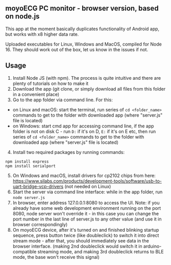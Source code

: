 ## moyoECG PC monitor - browser version, based on node.js

This app at the moment basically duplicates functionality of Android app, but works with x8 higher data rate.


Uploaded executables for Linux, Windows and MacOS, compiled for Node 16. They should work out of the box, let us know in the issues if not.

## Usage

1. Install Node JS (with npm). The process is quite intuitive and there are plenty of tutorials on how to make it
2. Download the app (git clone, or simply download all files from this folder in a convenient place)
3. Go to the app folder via command line. For this:
  - on Linux and macOS: start the terminal, run series of `cd <folder_name>` commands to get to the folder with downloaded app (where "server.js" file is located)
 - on Windows: start cmd app for accessing command line, if the app folder is not on disk C - run `D:` if it's on D, `E:` if it's on E etc, then run series of `cd <folder_name>` commands to get to the folder with downloaded app (where "server.js" file is located)
4. Install two required packages by running commands:
```
npm install express
npm install serialport
```
5. On Windows and macOS, install drivers for cp2102 chips from here: https://www.silabs.com/products/development-tools/software/usb-to-uart-bridge-vcp-drivers (not needed on Linux)
6. Start the server via command line interface: while in the app folder, run `node server.js`
7. In browser, enter address 127.0.0.1:8080 to access the UI. Note: if you already have some web development environment running on the port 8080, node server won't override it - in this case you can change the port number in the last line of server.js to any other value (and use it in browser correspondingly)
8. On moyoECG device, after it's turned on and finished blinking startup sequence, press button twice (like doubleclick) to switch it into direct stream mode - after that, you should immediately see data in the browser interface. (making 2nd doubleclick would switch it in arduino-compatible streaming mode, and making 3rd doubleclick returns to BLE mode, the base won't receive this signal)
